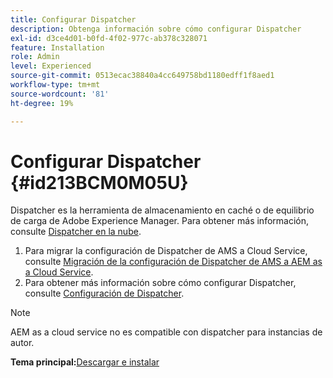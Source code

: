 ```yaml
---
title: Configurar Dispatcher
description: Obtenga información sobre cómo configurar Dispatcher
exl-id: d3ce4d01-b0fd-4f02-977c-ab378c328071
feature: Installation
role: Admin
level: Experienced
source-git-commit: 0513ecac38840a4cc649758bd1180edff1f8aed1
workflow-type: tm+mt
source-wordcount: '81'
ht-degree: 19%

---
```


# Configurar Dispatcher {#id213BCM0M05U}

Dispatcher es la herramienta de almacenamiento en caché o de equilibrio de carga de Adobe Experience Manager. Para obtener más información, consulte [Dispatcher en la nube](https://experienceleague.adobe.com/docs/experience-manager-cloud-service/implementing/content-delivery/disp-overview.html?lang=es).

1. Para migrar la configuración de Dispatcher de AMS a Cloud Service, consulte [Migración de la configuración de Dispatcher de AMS a AEM as a Cloud Service](https://experienceleague.adobe.com/docs/experience-manager-cloud-service/implementing/content-delivery/ams-aem.html?lang=es).
1. Para obtener más información sobre cómo configurar Dispatcher, consulte [Configuración de Dispatcher](https://experienceleague.adobe.com/docs/experience-manager-dispatcher/using/configuring/dispatcher-configuration.html?lang=es).

>[!NOTE]
>
> AEM as a cloud service no es compatible con dispatcher para instancias de autor.

**Tema principal:**&#x200B;[ Descargar e instalar](download-install.md)
